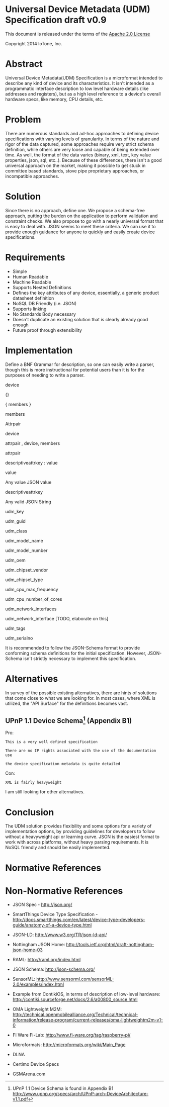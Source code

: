 Universal Device Metadata (UDM) Specification draft v0.9
========================================================

This document is released under the terms of the [Apache 2.0 License](https://raw.githubusercontent.com/IoTone/IoToneSpec_UniversalDeviceMetadata/master/LICENSE)

Copyright 2014 IoTone, Inc.

# Abstract

Universal Device Metadata(UDM) Specification is a microformat intended to describe any kind of device and its characteristics.  It isn't intended as a programmatic interface description to low level hardware details (like addresses and registers), but as a high level reference to a device's overall hardware specs, like memory, CPU details, etc. 

# Problem

There are numerous standards and ad-hoc approaches to defining device specifications with varying levels of granularity.  In terms of the nature and rigor of the data captured, some approaches require very strict schema definition, while others are very loose and capable of being extended over time.  As well, the format of the data varies (binary, xml, text, key value properties, json, sql, etc..).  Because of these differences, there isn't a good universal approach on the market, making it possible to get stuck in committee based standards, stove pipe proprietary approaches, or incompatible approaches. 


# Solution 

Since there is no approach, define one.  We propose a schema-free approach, putting the burden on the application to perform validation and constraint checks.  We also propose to go with a nearly universal format that is easy to deal with.  JSON seems to meet these criteria.  We can use it to provide enough guidance for anyone to quickly and easily create device specifications. 

# Requirements 

-    Simple 
-   Human Readable 
-    Machine Readable 
-    Supports Nested Definitions 
-    Defines the key attributes of any device, essentially, a generic product datasheet definition 
-    NoSQL DB Friendly (i.e. JSON) 
-    Supports linking 
-    No Standards Body necessary 
-    Doesn't duplicate an existing solution that is clearly already good enough 
-    Future proof through extensibility 

# Implementation 

Define a BNF Grammar for description, so one can easily write a parser, though this is more instructional for potential users than it is for the purposes of needing to write a parser. 

 

device 

{} 

{ members }  

members 

Attrpair 

device 

attrpair , device, members 

attrpair 

descriptiveattrkey : value 

 

value 

Any value JSON value 
 

descriptiveattrkey 

Any valid JSON String 

udm_key 

udm_guid 

udm_class 

udm_model_name 

udm_model_number 

udm_oem 

udm_chipset_vendor 

udm_chipset_type 

udm_cpu_max_frequency 

udm_cpu_number_of_cores 

udm_network_interfaces 

udm_network_interface [TODO, elaborate on this] 

udm_tags 

udm_serialno 

 

It is recommended to follow the JSON-Schema format to provide conforming schema definitions for the initial specification.  However, JSON-Schema isn't strictly necessary to implement this specification.

# Alternatives 

In survey of the possible existing alternatives, there are hints of solutions that come close to what we are looking for.  In most cases, where XML is utilized, the "API Surface" for the definitions becomes vast. 

 

## UPnP 1.1 Device Schema[^footnote_UPnP] (Appendix B1) 


[^footnote_UPnP]: UPnP 1.1 Device Schema is found in Appendix B1 http://www.upnp.org/specs/arch/UPnP-arch-DeviceArchitecture-v1.1.pdf 

Pro:  

    This is a very well defined specification 

    There are no IP rights associated with the use of the documentation use 
    
    the device specification metadata is quite detailed

Con: 

    XML is fairly heavyweight 


I am still looking for other alternatives. 

# Conclusion 

The UDM solution provides flexibility and some options for a variety of implementation options, by providing guidelines for developers to follow without a heavyweight api or learning curve.  JSON is the easiest format to work with across platforms, without heavy parsing requirements.  It is NoSQL friendly and should be easily implemented. 

# Normative References 

# Non-Normative References 


* JSON Spec - http://json.org/ 

* SmartThings Device Type Specification - http://docs.smartthings.com/en/latest/device-type-developers-guide/anatomy-of-a-device-type.html 

* JSON-LD: http://www.w3.org/TR/json-ld-api/ 

*    Nottingham JSON Home: http://tools.ietf.org/html/draft-nottingham-json-home-03 
*    RAML: http://raml.org/index.html 

*  JSON Schema: http://json-schema.org/ 

*    SensorML: http://www.sensorml.com/sensorML-2.0/examples/index.html 

*    Example from ContikiOS, in terms of description of low-level hardware: http://contiki.sourceforge.net/docs/2.6/a00800_source.html  

*    OMA Lightweight M2M: http://technical.openmobilealliance.org/Technical/technical-information/release-program/current-releases/oma-lightweightm2m-v1-0 

*    FI Ware Fi-Lab: http://www.fi-ware.org/tag/raspberry-pi/ 

*    Microformats: http://microformats.org/wiki/Main_Page 

*    DLNA 

*    Certimo Device Specs 

*    GSMArena.com 

